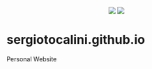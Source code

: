 <p align="center">
  <img src="https://img.shields.io/github/license/sergiotocalini/sergiotocalini.github.io">
  <img src="https://img.shields.io/website/https/sergiotocalini.github.io.svg">
</p>

# sergiotocalini.github.io
Personal Website
